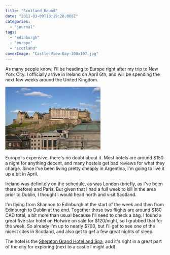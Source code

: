 ```yaml
---
title: "Scotland Bound"
date: "2011-03-09T18:19:28.000Z"
categories: 
  - "journal"
tags: 
  - "edinburgh"
  - "europe"
  - "scotland"
coverImage: "Castle-View-Day-300x197.jpg"
---
```


As many people know, I'll be heading to Europe right after my trip to New York City. I officially arrive in Ireland on April 6th, and will be spending the next few weeks around the United Kingdom.

[![](images/Castle-View-Day-300x197.jpg "Castle-View-Day")](http://www.migratorynerd.com/wordpress/wp-content/uploads/2011/03/Castle-View-Day.jpg)

Europe is expensive, there's no doubt about it. Most hotels are around $150 a night for anything decent, and many hostels get bad reviews for what they charge. Since I've been living pretty cheaply in Argentina, I'm going to live it up a bit in April.

Ireland was definitely on the schedule, as was London (briefly, as I've been there before) and Paris. But given that I had a full week to kill in the area prior to Dublin, I thought I would head north and visit Scotland.

I'm flying from Shannon to Edinburgh at the start of the week and then from Edinburgh to Dublin at the end. Together those two flights are around $180 CAD total, a bit more than usual because I'll need to check a bag. I found a great five star hotel on Hotwire on sale for $120/night, so I grabbed that for the week. So already I'm up to nearly $700, but I'll get to see one of the nicest cites in Scotland, and also get to get a few great nights of sleep.

The hotel is the [Sheraton Grand Hotel and Spa](http://luxuryscotland.co.uk/sheraton/), and it's right in a great part of the city for exploring (next to a castle I might add).

